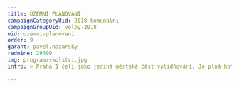 ```yaml
---
title: ÚZEMNÍ PLÁNOVÁNÍ
campaignCategoryUid: 2018-komunalni
campaignGroupUid: volby-2018
uid: uzemni-planovani
order: 9
garant: pavel.nazarsky
redmine: 29409
img: program/skolstvi.jpg
intro: > Praha 1 čelí jako jediná městská část vylidňování. Je plná hotelů nebo prázdných investičních bytů tvořících temné ulice. Růst cen nájemního i vlastnického bydlení je nejvyšší z Prahy a celé České republiky. To vše je důsledkem nezvládnutého politického a administrativního řízení bytové politiky ze strany státu, magistrátu i městské části. Je důsledkem krátkodobých pronájmů a spekulací s nemovitostmi. Ve volebním období 2018 - 2022 chceme učinit kroky potřebné pro zastavení tohoto negativního trendu, kdy peníze sice přicházejí, ale místní obyvatelé odcházejí.

---
```


